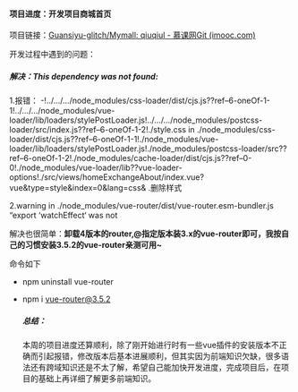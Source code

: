 #### 项目进度：开发项目商城首页

项目链接：[Guansiyu-glitch/Mymall: qiuqiul - 慕课网Git (imooc.com)](https://git.imooc.com/Guansiyu-glitch/Mymall)

开发过程中遇到的问题：

##### 解决：This dependency was not found:

1.报错：
-!../…/…/node_modules/css-loader/dist/cjs.js??ref–6-oneOf-1-1!../…/…/node_modules/vue-loader/lib/loaders/stylePostLoader.js!../…/…/node_modules/postcss-loader/src/index.js??ref–6-oneOf-1-2!./style.css in ./node_modules/css-loader/dist/cjs.js??ref–6-oneOf-1-1!./node_modules/vue-loader/lib/loaders/stylePostLoader.js!./node_modules/postcss-loader/src??ref–6-oneOf-1-2!./node_modules/cache-loader/dist/cjs.js??ref–0-0!./node_modules/vue-loader/lib??vue-loader-options!./src/views/homeExchangeAbout/index.vue?vue&type=style&index=0&lang=css&
.删除样式

<style> 	@import './style.css'; </style>

2.warning in ./node_modules/vue-router/dist/vue-router.esm-bundler.js “export ‘watchEffect‘ was not

解决也很简单：**卸载4版本的router,@指定版本装3.x的vue-router即可，我按自己的习惯安装3.5.2的vue-router亲测可用~**

命令如下

- npm uninstall vue-router

- npm i vue-router@3.5.2

  ##### 总结：

  本周的项目进度还算顺利，除了刚开始进行时有一些vue插件的安装版本不正确而引起报错，修改版本后基本进展顺利，但其实因为前端知识欠缺，很多语法还有跨域知识还是不太了解，希望自己能加快开发进度，完成项目后，在项目的基础上再详细了解更多前端知识。

  